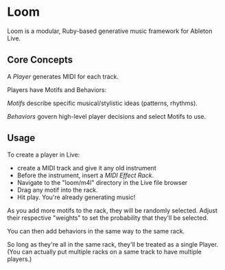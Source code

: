 # Loom

Loom is a modular, Ruby-based generative music framework for Ableton Live.

## Core Concepts

A *Player* generates MIDI for each track.

Players have Motifs and Behaviors:

*Motifs* describe specific musical/stylistic ideas (patterns, rhythms).

*Behaviors* govern high-level player decisions and select Motifs to use.

## Usage

To create a player in Live:

* create a MIDI track and give it any old instrument
* Before the instrument, insert a *MIDI Effect Rack*.
* Navigate to the "loom/m4l" directory in the Live file browser
* Drag any motif into the rack.
* Hit play. You're already generating music!

As you add more motifs to the rack, they will be randomly selected. Adjust their respective "weights" to set the probability that they'll be selected.

You can then add behaviors in the same way to the same rack.

So long as they're all in the same rack, they'll be treated as a single Player. (You can actually put multiple racks on a same track to have multiple players.)

